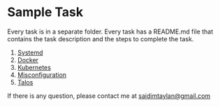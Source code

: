 # Sample Task

Every task is in a separate folder. Every task has a README.md file that contains the task description and the steps to complete the task.

1. [Systemd](1-systemd/README.md)
2. [Docker](2-docker/README.md)
3. [Kubernetes](3-kubernetes/README.md)
4. [Misconfiguration](4-misconfiguration/README.md)
5. [Talos](5-talos/README.md)

If there is any question, please contact me at saidimtaylan@gmail.com
